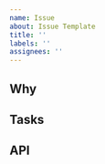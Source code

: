 ```yaml
---
name: Issue
about: Issue Template
title: ''
labels: ''
assignees: ''
---
```


## Why

<!-- Include Figma link and/or screenshots -->
<!-- To get the link, in Figma, top right `share` button -> `copy link`) -->

## Tasks

## API

<!-- Link to the backend issue -->
<!-- Link to Swagger or expected format for calls/responses -->
